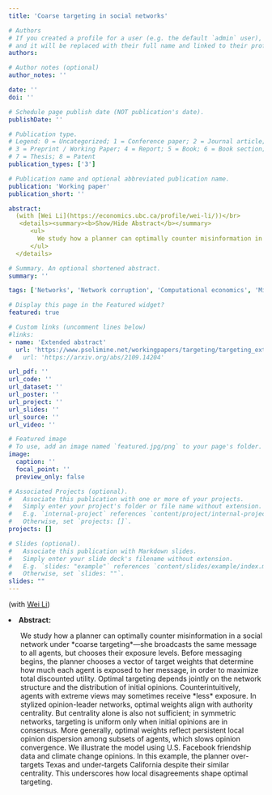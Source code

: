 ```yaml
---
title: 'Coarse targeting in social networks'

# Authors
# If you created a profile for a user (e.g. the default `admin` user), write the username (folder name) here
# and it will be replaced with their full name and linked to their profile.
authors:

# Author notes (optional)
author_notes: ''

date: ''
doi: ''

# Schedule page publish date (NOT publication's date).
publishDate: ''

# Publication type.
# Legend: 0 = Uncategorized; 1 = Conference paper; 2 = Journal article;
# 3 = Preprint / Working Paper; 4 = Report; 5 = Book; 6 = Book section;
# 7 = Thesis; 8 = Patent
publication_types: ['3']

# Publication name and optional abbreviated publication name.
publication: 'Working paper'
publication_short: ''

abstract:
  (with [Wei Li](https://economics.ubc.ca/profile/wei-li/))</br>
   <details><summary><b>Show/Hide Abstract</b></summary>
      <ul>
        We study how a planner can optimally counter misinformation in a social network under *coarse targeting*—she broadcasts the same message to all agents, but chooses their exposure levels. Before messaging begins, the planner chooses a vector of target weights that determine how much each agent is exposed to her message, in order to maximize total discounted utility. Optimal targeting depends jointly on the network structure and the distribution of initial opinions. Counterintuitively, agents with extreme views may sometimes receive *less* exposure.  In stylized opinion-leader networks, optimal  weights align with authority centrality. But centrality alone is also not sufficient; in symmetric networks, targeting is uniform only when initial opinions are in consensus.  More generally, optimal weights reflect persistent local opinion dispersion among subsets of agents, which slows opinion convergence. We illustrate the model using U.S. Facebook friendship data and climate change opinions. In this example, the planner over-targets Texas and under-targets California despite their similar centrality. This underscores how local disagreements shape optimal targeting. 
      </ul>
  </details>

# Summary. An optional shortened abstract.
summary: ''

tags: ['Networks', 'Network corruption', 'Computational economics', 'Microeconomic theory', 'Reputation systems and information design']

# Display this page in the Featured widget?
featured: true

# Custom links (uncomment lines below)
#links:
- name: 'Extended abstract'
  url: 'https://www.psolimine.net/workingpapers/targeting/targeting_extended_abstract.pdf'
#   url: 'https://arxiv.org/abs/2109.14204'

url_pdf: ''
url_code: ''
url_dataset: ''
url_poster: ''
url_project: ''
url_slides: ''
url_source: ''
url_video: ''

# Featured image
# To use, add an image named `featured.jpg/png` to your page's folder.
image:
  caption: ''
  focal_point: ''
  preview_only: false

# Associated Projects (optional).
#   Associate this publication with one or more of your projects.
#   Simply enter your project's folder or file name without extension.
#   E.g. `internal-project` references `content/project/internal-project/index.md`.
#   Otherwise, set `projects: []`.
projects: []

# Slides (optional).
#   Associate this publication with Markdown slides.
#   Simply enter your slide deck's filename without extension.
#   E.g. `slides: "example"` references `content/slides/example/index.md`.
#   Otherwise, set `slides: ""`.
slides: ""
---
```

(with [Wei Li](https://economics.ubc.ca/profile/wei-li/))
<li><b>Abstract:</b></li>
<ul>
   We study how a planner can optimally counter misinformation in a social network under *coarse targeting*—she broadcasts the same message to all agents, but chooses their exposure levels. Before messaging begins, the planner chooses a vector of target weights that determine how much each agent is exposed to her message, in order to maximize total discounted utility. Optimal targeting depends jointly on the network structure and the distribution of initial opinions. Counterintuitively, agents with extreme views may sometimes receive *less* exposure.  In stylized opinion-leader networks, optimal  weights align with authority centrality. But centrality alone is also not sufficient; in symmetric networks, targeting is uniform only when initial opinions are in consensus.  More generally, optimal weights reflect persistent local opinion dispersion among subsets of agents, which slows opinion convergence. We illustrate the model using U.S. Facebook friendship data and climate change opinions. In this example, the planner over-targets Texas and under-targets California despite their similar centrality. This underscores how local disagreements shape optimal targeting. 
</ul>